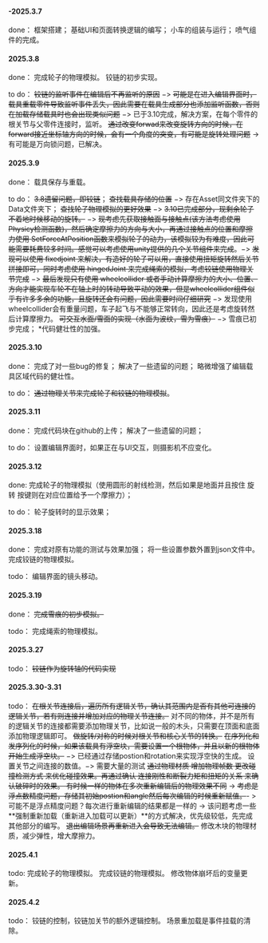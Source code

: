 #### -2025.3.7

done：
框架搭建；
基础UI和页面转换逻辑的编写；
小车的组装与运行；
喷气组件的完成。

#### 2025.3.8

done：
完成轮子的物理模拟。
铰链的初步实现。

to do：
~~铰链的监听事件在编辑后不再监听的原因~~ $->$ ~~可能是在进入编辑界面时，载具重载零件导致监听事件丢失，因此需要在载具生成部分也添加监听函数，否则在加载存储载具时也会出现类似问题~~ $->$ 已于3.10完成，解决方案，在每个零件的根关节与父零件连接时，监听。
~~通过改变forwad来改变旋转方向的时候，在forward接近坐标轴方向的时候，会有一个角度的突变，有可能是旋转处理问题~~ -> 有可能是万向锁问题，已解决。

#### 2025.3.9

done：
载具保存与重载。

to do：
~~3.8遗留问题，即铰链~~；
~~查找载具存储的位置~~ $->$ 存在Asset同文件夹下的Data文件夹下；
~~查找轮子物理模拟的更好效果~~ $->$ ~~3.10已完成部分，现剩余轮子不着地时候移动的旋转。~~ $->$ ~~现考虑先获取接触面与接触点(该方法考虑使用Physicy检测函数)，然后确定摩擦力的方向与大小，再通过接触点的位置和摩擦力使用 SetForceAtPosition函数来模拟轮子的动力，该模拟较为有难度，因此可能需要耗费较多时间。感觉可以考虑使用unity提供的几个关节组件来完成~~。$->$ ~~发现可以使用 fixedjoint 来解决，有造好的轮子可以用，直接使用扭矩旋转然后关节拼接即可，同时考虑使用 hingedJoint 来完成绳索的模拟，考虑铰链使用物理关节完成~~ $->$ ~~最后发现只有使用 wheelcollider 或者手动计算摩擦力的大小、位置、方向才能实现车轮不在轴上时的转动导致平动的效果，但是wheelcollider组件似乎有许多多余的功能，且旋转还会有问题，因此需要时间仔细研究~~ $->$ 发现使用wheelcollider会有重量问题，车子起飞与不能够正常转向，因此还是考虑旋转然后计算摩擦力。
~~可交互水面/雪面的实现（水面为波纹，雪为雪痕）~~ $->$ 雪痕已初步完成；
*代码健壮性的加强。

#### 2025.3.10

done：
完成了对一些bug的修复；
解决了一些遗留的问题；
略微增强了编辑载具区域代码的健壮性。

to do：
~~通过物理关节来完成轮子和铰链的物理模拟~~。

#### 2025.3.11

done：
完成代码块在github的上传；
解决了一些遗留的问题；

to do：
设置编辑界面时，如果正在与UI交互，则摄影机不应变化。

#### 2025.3.12

done:
完成轮子的物理模拟（使用圆形的射线检测，然后如果是地面并且按住 旋转 按键则在对应位置给予一个摩擦力）；

to do：
轮子旋转时的显示效果；

#### 2025.3.18

done：
完成对原有功能的测试与效果加强；
将一些设置参数外置到json文件中。
完成铰链的物理模拟。

todo：
编辑界面的镜头移动。

#### 2025.3.19

done：
~~完成雪痕的初步模拟。~~

todo：
完成绳索的物理模拟。

#### 2025.3.27

todo：
~~铰链作为旋转轴的代码实现~~

#### 2025.3.30-3.31

todo：
~~在根关节连接后，遍历所有逻辑关节，确认其范围内是否有其他可连接的逻辑关节，若有则连接并增加对应的物理关节连接。~~
对不同的物体，并不是所有的逻辑关节的连接都需要添加物理关节，比如说一般的木头，只需要在顶面和底面添加物理逻辑即可。
~~做旋转/对称的时候对根关节和核心关节的转换。~~
~~在序列化和发序列化的时候，如果该载具有浮空块，需要设置一个根物体，并且以新的根物体开始生成浮空块。~~ $->$  已经通过存储postion和rotation来实现浮空快的生成。
设置关节之间连接的数值。$->$ 需要大量的测试
~~通过物理材质 增加物理帧数 更改碰撞检测方式 来优化碰撞效果。再通过确认 连接刚性和断裂力矩和扭矩的关系 来确认破碎时的效果。
有时候一样的物体在多次重新编辑后的物理效果不同~~ -> ~~考虑是浮点数精度问题，存储其初始postion和angle然后每次编辑的时候重新赋值。~~- > 可能不是浮点精度问题？每次进行重新编辑的结果都是一样的 -> 该问题考虑一些**强制重新加载（重新进入加载可以更新）**的方式解决，优先级较低，先完成其他部分的编写。
~~退出编辑场景再重新进入会导致无法编辑。~~
修改木块的物理材质，减少弹性，增大摩擦力。

#### 2025.4.1

todo:
完成轮子的物理模拟。
完成铰链的物理模拟。
修改物体崩坏后的变量更新。

#### 2025.4.2

todo：
铰链的控制，铰链加关节的额外逻辑控制。
场景重加载是事件挂载的清除。





